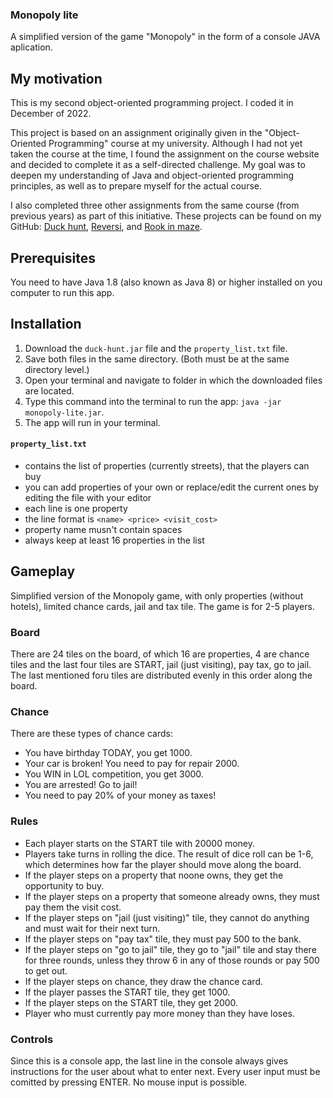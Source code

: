 ### Monopoly lite

A simplified version of the game "Monopoly" in the form of a console JAVA aplication.

## My motivation
This is my second object-oriented programming project. I coded it in December of 2022.

This project is based on an assignment originally given in the "Object-Oriented Programming" course at my university.
Although I had not yet taken the course at the time, I found the assignment on the course website and decided to complete it as a self-directed challenge.
My goal was to deepen my understanding of Java and object-oriented programming principles, as well as to prepare myself for the actual course.

I also completed three other assignments from the same course (from previous years) as part of this initiative. 
These projects can be found on my GitHub: [Duck hunt](https://github.com/amj-j/duck-hunt-java), [Reversi](https://github.com/amj-j/reversi-java), and [Rook in maze](https://github.com/amj-j/rook-in-maze-java).

## Prerequisites
You need to have Java 1.8 (also known as Java 8) or higher installed on you computer to run this app.

## Installation
1. Download the ```duck-hunt.jar``` file and the ```property_list.txt``` file.
2. Save both files in the same directory. (Both must be at the same directory level.)
3. Open your terminal and navigate to folder in which the downloaded files are located.
4. Type this command into the terminal to run the app: ```java -jar monopoly-lite.jar```.
5. The app will run in your terminal.

#### ```property_list.txt```
  - contains the list of properties (currently streets), that the players can buy
  - you can add properties of your own or replace/edit the current ones by editing the file with your editor
  - each line is one property
  - the line format is ```<name> <price> <visit_cost>```
  - property name musn't contain spaces
  - always keep at least 16 properties in the list

## Gameplay

Simplified version of the Monopoly game, with only properties \(without hotels\), limited chance cards, jail and tax tile. The game is for 2-5 players. 

### Board
There are 24 tiles on the board, of which 16 are properties, 4 are chance tiles and the last four tiles are START, jail (just visiting), pay tax, go to jail. The last mentioned foru tiles are distributed evenly in this order along the board.

### Chance
There are these types of chance cards:
- You have birthday TODAY, you get 1000.
- Your car is broken! You need to pay for repair 2000.
- You WIN in LOL competition, you get 3000.
- You are arrested! Go to jail!
- You need to pay 20% of your money as taxes!

### Rules
- Each player starts on the START tile with 20000 money.
- Players take turns in rolling the dice. The result of dice roll can be 1-6, which determines how far the player should move along the board.
- If the player steps on a property that noone owns, they get the opportunity to buy.
- If the player steps on a property that someone already owns, they must pay them the visit cost.
- If the player steps on "jail \(just visiting\)" tile, they cannot do anything and must wait for their next turn.
- If the player steps on "pay tax" tile, they must pay 500 to the bank.
- If the player steps on "go to jail" tile, they go to "jail" tile and stay there for three rounds, unless they throw 6 in any of those rounds or pay 500 to get out.
- If the player steps on chance, they draw the chance card.
- If the player passes the START tile, they get 1000.
- If the player steps on the START tile, they get 2000.
- Player who must currently pay more money than they have loses.

### Controls
Since this is a console app, the last line in the console always gives instructions for the user about what to enter next. Every user input must be comitted by pressing ENTER. No mouse input is possible.
